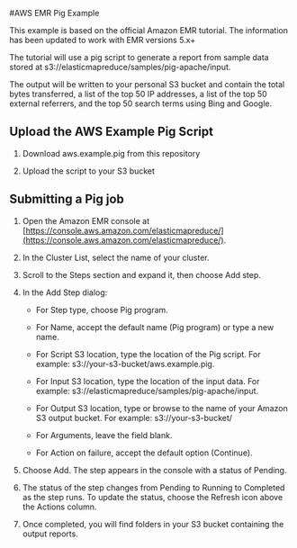 #AWS EMR Pig Example

This example is based on the official Amazon EMR tutorial. The information has been updated to work with EMR versions 5.x+

The tutorial will use a pig script to generate a report from sample data stored at s3://elasticmapreduce/samples/pig-apache/input.

The output will be written to your personal S3 bucket and contain the total bytes transferred, a list of the top 50 IP addresses, a list of the top 50 external referrers, and the top 50 search terms using Bing and Google.

## Upload the AWS Example Pig Script

1. Download aws.example.pig from this repository

2. Upload the script to your S3 bucket


## Submitting a Pig job

1. Open the Amazon EMR console at [https://console.aws.amazon.com/elasticmapreduce/](https://console.aws.amazon.com/elasticmapreduce/).

2. In the Cluster List, select the name of your cluster.

3. Scroll to the Steps section and expand it, then choose Add step.

4. In the Add Step dialog:

   * For Step type, choose Pig program.

   * For Name, accept the default name (Pig program) or type a new name.

   * For Script S3 location, type the location of the Pig script. For example: s3://your-s3-bucket/aws.example.pig.

   * For Input S3 location, type the location of the input data. For example: s3://elasticmapreduce/samples/pig-apache/input.

   * For Output S3 location, type or browse to the name of your Amazon S3 output bucket. For example: s3://your-s3-bucket/

   * For Arguments, leave the field blank.

   * For Action on failure, accept the default option (Continue).

5. Choose Add. The step appears in the console with a status of Pending.

6. The status of the step changes from Pending to Running to Completed as the step runs. To update the status, choose the Refresh icon above the Actions column.

7. Once completed, you will find folders in your S3 bucket containing the output reports.

